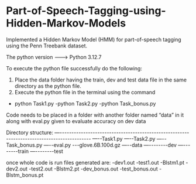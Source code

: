 # Part-of-Speech-Tagging-using-Hidden-Markov-Models
Implemented a Hidden Markov Model (HMM) for part-of-speech tagging using the Penn Treebank dataset.

The python version ---> Python 3.12.7

To execute the python file successfully do the following:

1) Place the data folder having the train, dev and test data file in the same directory as the python file.
2) Execute the python file in the terminal using the command 
- python Task1.py
-python Task2.py
-python Task_bonus.py

Code needs to be placed in a folder with another folder named “data” in it along with eval.py given to evaluate accuracy on dev data


Directory structure:
—-------------------------------------------------------------------------------------------
—--Task1.py
—--Task2.py
—--Task_bonus.py
—--eval.py
---glove.6B.100d.gz
—--data
—--------dev
—--------train
—--------test

once whole code is run files generated are:
-dev1.out
-test1.out
-Blstm1.pt
-dev2.out
-test2.out
-Blstm2.pt
-dev_bonus.out
-test_bonus.out
-Blstm_bonus.pt
